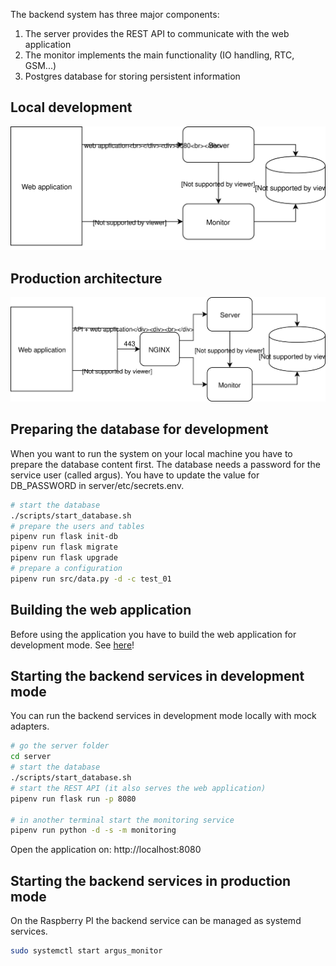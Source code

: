 The backend system has three major components:

1. The server provides the REST API to communicate with the web application
2. The monitor implements the main functionality (IO handling, RTC, GSM...)
3. Postgres database for storing persistent information

## Local development

![local development](images/local_development.svg)

## Production architecture

![production](images/production.svg)

## Preparing the database for development

When you want to run the system on your local machine you have to prepare the database content first.
The database needs a password for the service user (called argus). You have to update the value 
for DB_PASSWORD in server/etc/secrets.env.

```bash
# start the database
./scripts/start_database.sh
# prepare the users and tables
pipenv run flask init-db
pipenv run flask migrate
pipenv run flask upgrade
# prepare a configuration
pipenv run src/data.py -d -c test_01
```

## Building the web application

Before using the application you have to build the web application for development mode.
See [here](web_application.md#building-for-development)!

## Starting the backend services in development mode

You can run the backend services in development mode locally with mock adapters.

```bash
# go the server folder
cd server
# start the database
./scripts/start_database.sh
# start the REST API (it also serves the web application)
pipenv run flask run -p 8080

# in another terminal start the monitoring service
pipenv run python -d -s -m monitoring
```

Open the application on: http://localhost:8080

## Starting the backend services in production mode

On the Raspberry PI the backend service can be managed as systemd services.

```bash
sudo systemctl start argus_monitor
```
